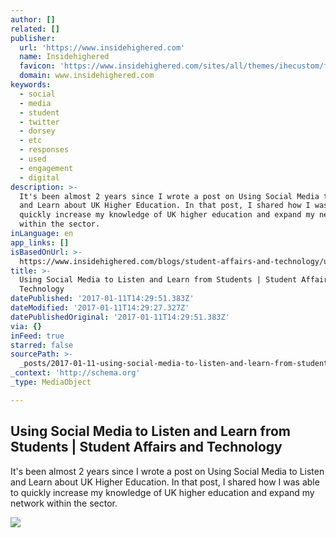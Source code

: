 ```yaml
---
author: []
related: []
publisher:
  url: 'https://www.insidehighered.com'
  name: Insidehighered
  favicon: 'https://www.insidehighered.com/sites/all/themes/ihecustom/favicon.ico'
  domain: www.insidehighered.com
keywords:
  - social
  - media
  - student
  - twitter
  - dorsey
  - etc
  - responses
  - used
  - engagement
  - digital
description: >-
  It's been almost 2 years since I wrote a post on Using Social Media to Listen
  and Learn about UK Higher Education. In that post, I shared how I was able to
  quickly increase my knowledge of UK higher education and expand my network
  within the sector.
inLanguage: en
app_links: []
isBasedOnUrl: >-
  https://www.insidehighered.com/blogs/student-affairs-and-technology/using-social-media-listen-and-learn-students
title: >-
  Using Social Media to Listen and Learn from Students | Student Affairs and
  Technology
datePublished: '2017-01-11T14:29:51.383Z'
dateModified: '2017-01-11T14:29:27.327Z'
datePublishedOriginal: '2017-01-11T14:29:51.383Z'
via: {}
inFeed: true
starred: false
sourcePath: >-
  _posts/2017-01-11-using-social-media-to-listen-and-learn-from-students-or-stude.md
_context: 'http://schema.org'
_type: MediaObject

---
```

<article style=""><h1>Using Social Media to Listen and Learn from Students | Student Affairs and Technology</h1><p>It's been almost 2 years since I wrote a post on Using Social Media to Listen and Learn about UK Higher Education. In that post, I shared how I was able to quickly increase my knowledge of UK higher education and expand my network within the sector.</p><img src="http://www.insidehighered.com/sites/all/themes/ihecustom/images/facebook_icon_large.jpg" /></article>